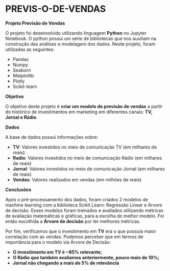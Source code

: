 # PREVIS-O-DE-VENDAS

**Projeto Previsão de Vendas**

O projeto foi desenvolvido utilizando linguagem **Python** no Jupyter Notebook. O python possui um série de bibliotecas que nos auxiliam na construção das análises e modelagem dos dados. Neste projeto, foram utilizadas as seguintes:

   - Pandas
   - Numpy
   - Seaborn
   - Matplotlib
   - Plotly
   - Scikit-learn

**Objetivo**

O objetivo deste projeto é **criar um modelo de previsão de vendas** a partir do histórico de investimentos em marketing em diferentes canais: **TV, Jornal e Rádio**.

**Dados**

A base de dados possui informações sobre:

   - **TV**: Valores investidos no meio de comunicação TV (em milhares de reais)
   - **Radio**: Valores investidos no meio de comunicação Rádio (em milhares de reais)
   - **Jornal**: Valores investidos no meio de comunicação Jornal (em milhares de reais)
   - **Vendas**: Valores realizados em vendas (em milhões de reais)


**Conclusões**


Após o pré-processamento dos dados, foram criados 2 modelos de machine learning com a biblioteca Scikit Learn: Regressão Linear e Árvore de decisão. Esses modelos foram treinados e avaliados utilizando métricas de avaliação matemáticas e gráficas, para a escolha do melhor modelo. Foi então escolhida a **Árvore de decisão** por ter melhores métricas.

Por fim, verificamos que o investimento em **TV** era o que possuía maior correlação com as vendas.
Podemos perceber que em termos de importância para o modelo via Árvore de Decisão:
- **O investimento em TV é ~85% relevante;**
- **O Rádio que também avaliamos anteriormente, pouco mais de 10%;**
- **Jornal não chegando a mais de 5% de relevância**
